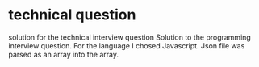 # technical question
 solution for the technical interview question
Solution to the programming interview question. For the language I chosed Javascript. Json file was parsed as an array into the array.